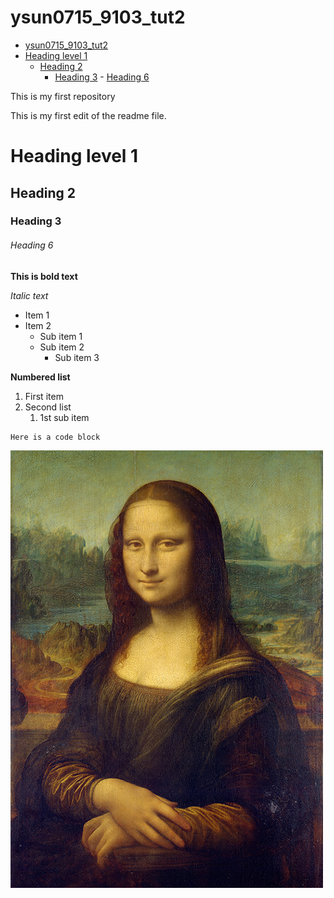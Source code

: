 # ysun0715_9103_tut2
- [ysun0715\_9103\_tut2](#ysun0715_9103_tut2)
- [Heading level 1](#heading-level-1)
  - [Heading 2](#heading-2)
    - [Heading 3](#heading-3)
          - [Heading 6](#heading-6)


This is my first repository

This is my first edit of the readme file.

# Heading level 1
## Heading 2
### Heading 3

###### Heading 6

**This is bold text**

*Italic text*

- Item 1
- Item 2
    - Sub item 1
    - Sub item 2
        - Sub item 3

**Numbered list**
1. First item
2. Second list
    1. 1st sub item

```
Here is a code block
```
![This is the Mona Lisa](readmeImages/Mona_Lisa_by_Leonardo_da_Vinci_500_x_700.jpg)